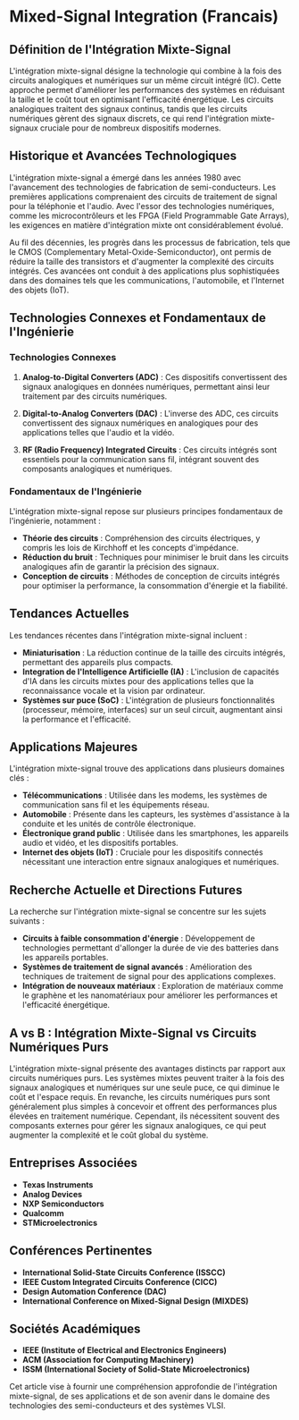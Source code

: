 # Mixed-Signal Integration (Francais)

## Définition de l'Intégration Mixte-Signal

L'intégration mixte-signal désigne la technologie qui combine à la fois des circuits analogiques et numériques sur un même circuit intégré (IC). Cette approche permet d'améliorer les performances des systèmes en réduisant la taille et le coût tout en optimisant l'efficacité énergétique. Les circuits analogiques traitent des signaux continus, tandis que les circuits numériques gèrent des signaux discrets, ce qui rend l'intégration mixte-signaux cruciale pour de nombreux dispositifs modernes.

## Historique et Avancées Technologiques

L'intégration mixte-signal a émergé dans les années 1980 avec l'avancement des technologies de fabrication de semi-conducteurs. Les premières applications comprenaient des circuits de traitement de signal pour la téléphonie et l'audio. Avec l'essor des technologies numériques, comme les microcontrôleurs et les FPGA (Field Programmable Gate Arrays), les exigences en matière d'intégration mixte ont considérablement évolué. 

Au fil des décennies, les progrès dans les processus de fabrication, tels que le CMOS (Complementary Metal-Oxide-Semiconductor), ont permis de réduire la taille des transistors et d'augmenter la complexité des circuits intégrés. Ces avancées ont conduit à des applications plus sophistiquées dans des domaines tels que les communications, l'automobile, et l'Internet des objets (IoT).

## Technologies Connexes et Fondamentaux de l'Ingénierie

### Technologies Connexes

1. **Analog-to-Digital Converters (ADC)** : Ces dispositifs convertissent des signaux analogiques en données numériques, permettant ainsi leur traitement par des circuits numériques.
   
2. **Digital-to-Analog Converters (DAC)** : L'inverse des ADC, ces circuits convertissent des signaux numériques en analogiques pour des applications telles que l'audio et la vidéo.

3. **RF (Radio Frequency) Integrated Circuits** : Ces circuits intégrés sont essentiels pour la communication sans fil, intégrant souvent des composants analogiques et numériques.

### Fondamentaux de l'Ingénierie

L'intégration mixte-signal repose sur plusieurs principes fondamentaux de l'ingénierie, notamment :

- **Théorie des circuits** : Compréhension des circuits électriques, y compris les lois de Kirchhoff et les concepts d'impédance.
- **Réduction du bruit** : Techniques pour minimiser le bruit dans les circuits analogiques afin de garantir la précision des signaux.
- **Conception de circuits** : Méthodes de conception de circuits intégrés pour optimiser la performance, la consommation d'énergie et la fiabilité.

## Tendances Actuelles

Les tendances récentes dans l'intégration mixte-signal incluent :

- **Miniaturisation** : La réduction continue de la taille des circuits intégrés, permettant des appareils plus compacts.
- **Integration de l'Intelligence Artificielle (IA)** : L'inclusion de capacités d'IA dans les circuits mixtes pour des applications telles que la reconnaissance vocale et la vision par ordinateur.
- **Systèmes sur puce (SoC)** : L'intégration de plusieurs fonctionnalités (processeur, mémoire, interfaces) sur un seul circuit, augmentant ainsi la performance et l'efficacité.

## Applications Majeures

L'intégration mixte-signal trouve des applications dans plusieurs domaines clés :

- **Télécommunications** : Utilisée dans les modems, les systèmes de communication sans fil et les équipements réseau.
- **Automobile** : Présente dans les capteurs, les systèmes d'assistance à la conduite et les unités de contrôle électronique.
- **Électronique grand public** : Utilisée dans les smartphones, les appareils audio et vidéo, et les dispositifs portables.
- **Internet des objets (IoT)** : Cruciale pour les dispositifs connectés nécessitant une interaction entre signaux analogiques et numériques.

## Recherche Actuelle et Directions Futures

La recherche sur l'intégration mixte-signal se concentre sur les sujets suivants :

- **Circuits à faible consommation d'énergie** : Développement de technologies permettant d'allonger la durée de vie des batteries dans les appareils portables.
- **Systèmes de traitement de signal avancés** : Amélioration des techniques de traitement de signal pour des applications complexes.
- **Intégration de nouveaux matériaux** : Exploration de matériaux comme le graphène et les nanomatériaux pour améliorer les performances et l'efficacité énergétique.

## A vs B : Intégration Mixte-Signal vs Circuits Numériques Purs

L'intégration mixte-signal présente des avantages distincts par rapport aux circuits numériques purs. Les systèmes mixtes peuvent traiter à la fois des signaux analogiques et numériques sur une seule puce, ce qui diminue le coût et l'espace requis. En revanche, les circuits numériques purs sont généralement plus simples à concevoir et offrent des performances plus élevées en traitement numérique. Cependant, ils nécessitent souvent des composants externes pour gérer les signaux analogiques, ce qui peut augmenter la complexité et le coût global du système.

## Entreprises Associées

- **Texas Instruments**
- **Analog Devices**
- **NXP Semiconductors**
- **Qualcomm**
- **STMicroelectronics**

## Conférences Pertinentes

- **International Solid-State Circuits Conference (ISSCC)**
- **IEEE Custom Integrated Circuits Conference (CICC)**
- **Design Automation Conference (DAC)**
- **International Conference on Mixed-Signal Design (MIXDES)**

## Sociétés Académiques

- **IEEE (Institute of Electrical and Electronics Engineers)**
- **ACM (Association for Computing Machinery)**
- **ISSM (International Society of Solid-State Microelectronics)**

Cet article vise à fournir une compréhension approfondie de l'intégration mixte-signal, de ses applications et de son avenir dans le domaine des technologies des semi-conducteurs et des systèmes VLSI.